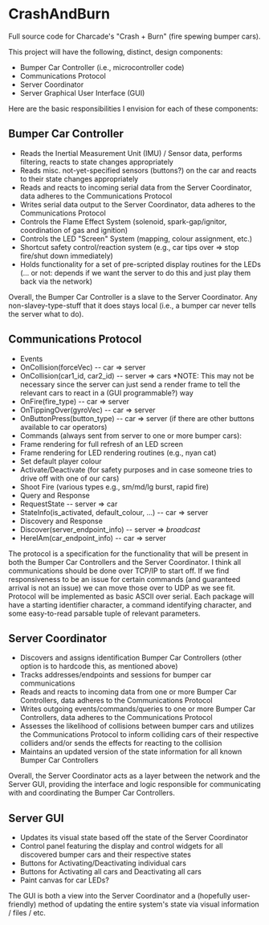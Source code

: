 CrashAndBurn
============

Full source code for Charcade's "Crash + Burn" (fire spewing bumper cars).

This project will have the following, distinct, design components:

* Bumper Car Controller (i.e., microcontroller code)
* Communications Protocol
* Server Coordinator
* Server Graphical User Interface (GUI)

Here are the basic responsibilities I envision for each of these components:

Bumper Car Controller
---------------------
* Reads the Inertial Measurement Unit (IMU) / Sensor data, performs filtering, reacts to state changes appropriately
* Reads misc. not-yet-specified sensors (buttons?) on the car and reacts to their state changes appropriately
* Reads and reacts to incoming serial data from the Server Coordinator, data adheres to the Communications Protocol
* Writes serial data output to the Server Coordinator, data adheres to the Communications Protocol
* Controls the Flame Effect System (solenoid, spark-gap/ignitor, coordination of gas and ignition)
* Controls the LED "Screen" System (mapping, colour assignment, etc.)
* Shortcut safety control/reaction system (e.g., car tips over => stop fire/shut down immediately)
* Holds functionality for a set of pre-scripted display routines for the LEDs (... or not: depends if we want the server to do this and just play them back via the network)

Overall, the Bumper Car Controller is a slave to the Server Coordinator. Any non-slavey-type-stuff that it does stays local (i.e., a bumper car never tells the server what to do).

Communications Protocol
---------------------
* Events
 * OnCollision(forceVec) -- car => server
 * OnCollision(car1_id, car2_id) -- server => cars  *NOTE: This may not be necessary since the server can just send a render frame to tell the relevant cars to react in a (GUI programmable?) way
 * OnFire(fire_type) -- car => server
 * OnTippingOver(gyroVec) -- car => server
 * OnButtonPress(button_type) -- car => server (if there are other buttons available to car operators)
* Commands (always sent from server to one or more bumper cars):
 * Frame rendering for full refresh of an LED screen
 * Frame rendering for LED rendering routines (e.g., nyan cat)
 * Set default player colour
 * Activate/Deactivate (for safety purposes and in case someone tries to drive off with one of our cars)
 * Shoot Fire (various types e.g., sm/md/lg burst, rapid fire)
* Query and Response
 * RequestState -- server => car
 * StateInfo(is_activated, default_colour, ...) -- car => server
 * Discovery and Response
 * Discover(server_endpoint_info) -- server => *broadcast*
 * HereIAm(car_endpoint_info) -- car => server

The protocol is a specification for the functionality that will be present in both the Bumper Car Controllers and the Server Coordinator. I think all communications should be done over TCP/IP to start off. If we find responsiveness to be an issue for certain commands (and guaranteed arrival is not an issue) we can move those over to UDP as we see fit. Protocol will be implemented as basic ASCII over serial. Each package will have a starting identifier character, a command identifying character, and some easy-to-read parsable tuple of relevant parameters.

Server Coordinator
------------------

* Discovers and assigns identification Bumper Car Controllers (other option is to hardcode this, as mentioned above)
* Tracks addresses/endpoints and sessions for bumper car communications
* Reads and reacts to incoming data from one or more Bumper Car Controllers, data adheres to the Communications Protocol
* Writes outgoing events/commands/queries to one or more Bumper Car Controllers, data adheres to the Communications Protocol
* Assesses the likelihood of collisions between bumper cars and utilizes the Communications Protocol to inform colliding cars of their respective colliders and/or sends the effects for reacting to the collision
* Maintains an updated version of the state information for all known Bumper Car Controllers

Overall, the Server Coordinator acts as a layer between the network and the Server GUI, providing the interface and logic responsible for communicating with and coordinating the Bumper Car Controllers.

Server GUI
----------

* Updates its visual state based off the state of the Server Coordinator
* Control panel featuring the display and control widgets for all discovered bumper cars and their respective states
* Buttons for Activating/Deactivating individual cars
* Buttons for Activating all cars and Deactivating all cars
* Paint canvas for car LEDs?

The GUI is both a view into the Server Coordinator and a (hopefully user-friendly) method of updating the entire system's state via visual information / files / etc.
